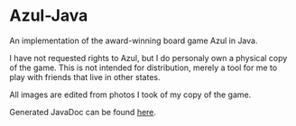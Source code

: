 # Azul-Java
An implementation of the award-winning board game Azul in Java.

I have not requested rights to Azul, but I do personaly own a physical copy of the game.  This is not intended for distribution, merely a tool for me to play with friends that live in other states.

All images are edited from photos I took of my copy of the game.

Generated JavaDoc can be found [here](https://jsnhlbr5.github.io/Azul-Java/).
